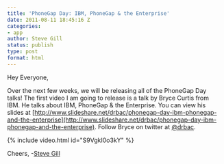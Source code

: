 ```yaml
---
title: 'PhoneGap Day: IBM, PhoneGap & the Enterprise'
date: 2011-08-11 18:45:16 Z
categories:
- app
author: Steve Gill
status: publish
type: post
format: html
---
```


Hey Everyone,

Over the next few weeks, we will be releasing all of the PhoneGap Day talks! The first video I am going to release is a talk by Bryce Curtis from IBM. He talks about IBM, PhoneGap & the Enterprise. You can view his slides at [http://www.slideshare.net/drbac/phonegap-day-ibm-phonegap-and-the-enterprise](http://www.slideshare.net/drbac/phonegap-day-ibm-phonegap-and-the-enterprise). Follow Bryce on twitter at [@drbac](http://twitter.com/#!/drbac).

{% include video.html id="S9VgkI0o3kY" %}

Cheers, -[Steve Gill](http://twitter.com/#!/stevesgill)
